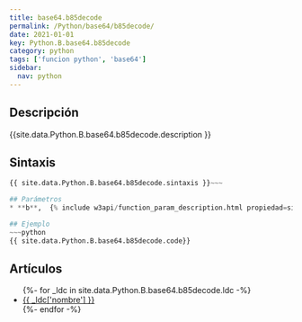 ```yaml
---
title: base64.b85decode
permalink: /Python/base64/b85decode/
date: 2021-01-01
key: Python.B.base64.b85decode
category: python
tags: ['funcion python', 'base64']
sidebar: 
  nav: python
---
```


## Descripción
{{site.data.Python.B.base64.b85decode.description }}

## Sintaxis
~~~python
{{ site.data.Python.B.base64.b85decode.sintaxis }}~~~

## Parámetros
* **b**,  {% include w3api/function_param_description.html propiedad=site.data.Python.B.base64.b85decode valor="b" %}

## Ejemplo
~~~python
{{ site.data.Python.B.base64.b85decode.code}}
~~~

## Artículos
<ul>
{%- for _ldc in site.data.Python.B.base64.b85decode.ldc -%}
   <li>
       <a href="{{_ldc['url'] }}">{{ _ldc['nombre'] }}</a>
   </li>
{%- endfor -%}
</ul>
